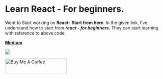 # Learn React - For beginners.

Want to Start working on **React- Start from here.**
In the given link, I've understand how to start from **_react - for beginners._** They can start learning with reference to above code.

[**Medium**](https://medium.com/@romedy65i/create-your-first-react-app-your-online-portfolio-and-deploying-3bc6fe2701d9)


[<img src="https://cdn-images-1.medium.com/max/1600/1*5ztbgEt4NqpVaxTc64C-XA.png"/>](https://medium.com/@romedy65i/create-your-first-react-app-your-online-portfolio-and-deploying-3bc6fe2701d9)


<a href="https://www.buymeacoffee.com/anu" target="_blank"><img src="https://www.buymeacoffee.com/assets/img/bmc-lgbt-logo.svg" alt="Buy Me A Coffee" style="height: 50px;width:200px" ></a>
